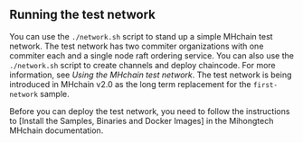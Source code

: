 ## Running the test network

You can use the `./network.sh` script to stand up a simple MHchain test network. The test network has two commiter organizations with one commiter each and a single node raft ordering service. You can also use the `./network.sh` script to create channels and deploy chaincode. For more information, see *Using the MHchain test network*. The test network is being introduced in MHchain v2.0 as the long term replacement for the `first-network` sample.

Before you can deploy the test network, you need to follow the instructions to [Install the Samples, Binaries and Docker Images] in the Mihongtech MHchain documentation.
